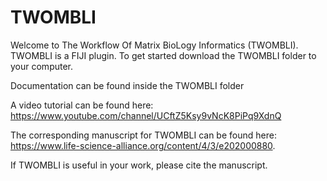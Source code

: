 # TWOMBLI

Welcome to The Workflow Of Matrix BioLogy Informatics (TWOMBLI). TWOMBLI is a FIJI plugin. To get started download the TWOMBLI folder
to your computer.

Documentation can be found inside the TWOMBLI folder

A video tutorial can be found here: https://www.youtube.com/channel/UCftZ5Ksy9vNcK8PiPq9XdnQ

The corresponding manuscript for TWOMBLI can be found here: https://www.life-science-alliance.org/content/4/3/e202000880. 
 
If TWOMBLI is useful in your work, please cite the manuscript.
